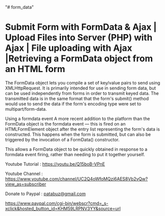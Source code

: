  "# form_data" 
 
 Submit Form with FormData & Ajax | Upload Files into Server (PHP) with Ajax | File uploading with Ajax |Retrieving a FormData object from an HTML form
 ==========================================================================================================================================


The FormData object lets you compile a set of key/value pairs to send using XMLHttpRequest. It is primarily intended for use in sending form data, but can be used independently from forms in order to transmit keyed data. The transmitted data is in the same format that the form's submit() method would use to send the data if the form's encoding type were set to multipart/form-data.

Using a formdata event
A more recent addition to the platform than the FormData object is the formdata event — this is fired on an HTMLFormElement object after the entry list representing the form's data is constructed. This happens when the form is submitted, but can also be triggered by the invocation of a FormData() constructor.

This allows a FormData object to be quickly obtained in response to a formdata event firing, rather than needing to put it together yourself.


Youtube Tutorial : https://youtu.be/Q15boB-VPnE

Youtube Channel : https://www.youtube.com/channel/UC2Q4oWfoMQzi6AES8Vb2vQw?view_as=subscriber

Donate to Paypal : patabuz@gmail.com

https://www.paypal.com/cgi-bin/webscr?cmd=_s-xclick&hosted_button_id=KHM59LRPNV3YY&source=url
